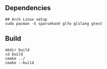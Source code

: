 ## Dependencies
```console
## Arch Linux setup
sudo pacman -S sparsehash glfw glslang gtest
```
## Build
```console
mkdir build
cd build
cmake ../
cmake --build
```